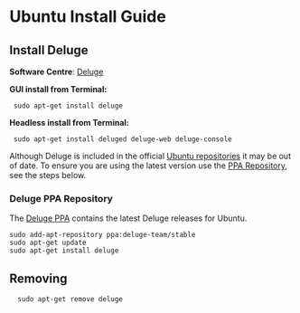 # Ubuntu Install Guide

## Install Deluge

**Software Centre**:
 [Deluge](http://apt.ubuntu.com/p/deluge)


**GUI install from Terminal:**

```
 sudo apt-get install deluge
```


**Headless install from Terminal:**

```
 sudo apt-get install deluged deluge-web deluge-console
```

Although Deluge is included in the official [Ubuntu repositories](http://packages.ubuntu.com/search?keywords=deluge-torrent) it may be out of date. To ensure you are using the latest version use the [PPA Repository](/installing/linux/ubuntu#adddelugepparepository), see the steps below.

### Deluge PPA Repository
The [Deluge PPA](https://launchpad.net/~deluge-team/+archive/stable) contains the latest Deluge releases for Ubuntu.

```
sudo add-apt-repository ppa:deluge-team/stable
sudo apt-get update
sudo apt-get install deluge
```

## Removing

```
  sudo apt-get remove deluge
```
